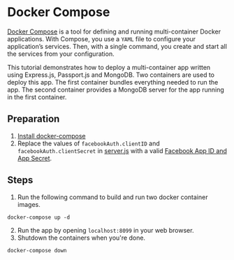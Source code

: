 # Docker Compose
[Docker Compose](https://docs.docker.com/compose/) is a tool for defining and running multi-container Docker applications. With Compose, you use a `YAML` file to configure your application’s services. Then, with a single command, you create and start all the services from your configuration.

This tutorial demonstrates how to deploy a multi-container app written using Express.js, Passport.js and MongoDB.  Two containers are used to deploy this app.  The first container bundles everything needed to run the app.  The second container provides a MongoDB server for the app running in the first container. 

## Preparation
1. [Install docker-compose](https://docs.docker.com/compose/install/)
1. Replace the values of `facebookAuth.clientID` and `facebookAuth.clientSecret` in [server.js](server.js) with a valid [Facebook App ID and App Secret](https://github.com/raymondwcs/oauth).

## Steps
1. Run the following command to build and run two docker container images.
```
docker-compose up -d
```
2. Run the app by opening `localhost:8099` in your web browser.
3. Shutdown the containers when you're done.
```
docker-compose down
```
